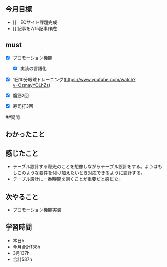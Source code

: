 
## 今月目標
- []　ECサイト課題完成
- [] 記事を7/15記事作成


## must
- [x] プロモーション機能
  - [x] 実装の言語化
    
    
       
- [x] 1日10分眼球トレーニング(https://www.youtube.com/watch?v=OzmayYOLhZs)
- [x] 腹筋2回
- [x] 寿司打3回


##疑問

  



## わかったこと




## 感じたこと
- テーブル設計する際先のことを想像しながらテーブル設計をする。ようはもしこのような要件を付け加えたいとき対応できるように設計する。
- テーブル設計に一番時間を割くことが重要だと感じた。


## 次やること
  - プロモーション機能実装

## 学習時間
  - 本日h
  - 今月合計138h
  - 3月137h
  - 合計537h
